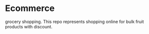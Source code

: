# Ecommerce
grocery shopping.
This repo represents shopping online for bulk fruit products with discount.
